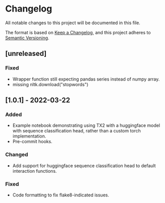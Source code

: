 # Changelog
All notable changes to this project will be documented in this file.

The format is based on [Keep a Changelog](https://keepachangelog.com/en/1.0.0/),
and this project adheres to [Semantic Versioning](https://semver.org/spec/v2.0.0.html).


## [unreleased]

### Fixed
- Wrapper function still expecting pandas series instead of numpy array.
- missing nltk.download("stopwords")



## [1.0.1] - 2022-03-22

### Added
- Example notebook demonstrating using TX2 with a huggingface model with
  sequence classification head, rather than a custom torch implementation.
- Pre-commit hooks.

### Changed
- Add support for huggingface sequence classification head to default
  interaction functions.

### Fixed
- Code formatting to fix flake8-indicated issues.
